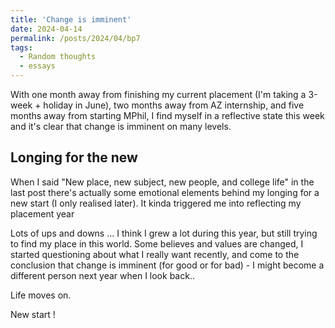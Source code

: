 ```yaml
---
title: 'Change is imminent'
date: 2024-04-14
permalink: /posts/2024/04/bp7
tags:
  - Random thoughts
  - essays
---
```


With one month away from finishing my current placement (I'm taking a 3-week + holiday in June), two months away from AZ internship, and five months away from starting MPhil, I find myself in a reflective state this week and it's clear that change is imminent on many levels.

Longing for the new
------

When I said "New place, new subject, new people, and college life" in the last post there's actually some emotional elements behind my longing for a new start (I only realised later). It kinda triggered me into reflecting my placement year 

Lots of ups and downs ... I think I grew a lot during this year, but still trying to find my place in this world. Some believes and values are changed, I started questioning about what I really want recently, and come to the conclusion that change is imminent (for good or for bad) - I might become a different person next year when I look back..

Life moves on.

New start !

